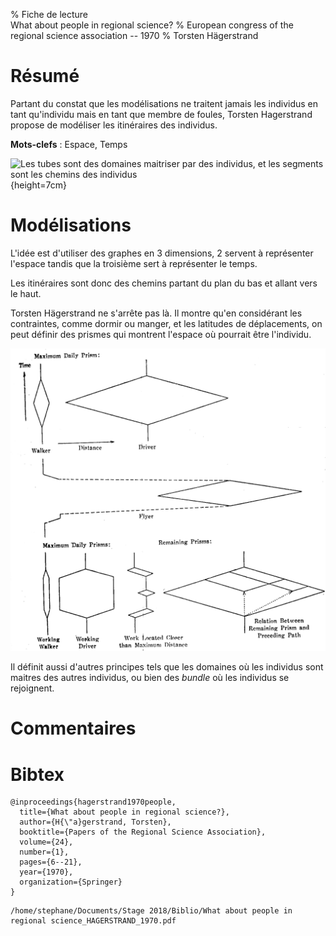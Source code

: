 % Fiche de lecture  
What about people in regional science?
% European congress of the regional science association -- 1970
% Torsten Hägerstrand

# Résumé

Partant du constat que les modélisations ne traitent jamais les individus en
tant qu'individu mais en tant que membre de foules, Torsten Hagerstrand
propose de modéliser les itinéraires des individus.

**Mots-clefs** : Espace, Temps

![Les tubes sont des domaines maitriser par des individus, et les segments sont
les chemins des individus](hagerstrand1970.png){height=7cm}

# Modélisations

L'idée est d'utiliser des graphes en 3 dimensions, 2 servent à représenter
l'espace tandis que la troisième sert à représenter le temps.

Les itinéraires sont donc des chemins partant du plan du bas et allant vers
le haut.

Torsten Hägerstrand ne s'arrête pas là. Il montre qu'en considérant les
contraintes, comme dormir ou manger, et les latitudes de déplacements, on peut
définir des prismes qui montrent l'espace où pourrait être l'individu.

![Les prismes des déplacements quotidiens des individus](hagerstrand1970-2.png)

Il définit aussi d'autres principes tels que les domaines où les individus sont
maitres des autres individus, ou bien des _bundle_ où les individus se
rejoignent.

# Commentaires

# Bibtex

```
@inproceedings{hagerstrand1970people,
  title={What about people in regional science?},
  author={H{\"a}gerstrand, Torsten},
  booktitle={Papers of the Regional Science Association},
  volume={24},
  number={1},
  pages={6--21},
  year={1970},
  organization={Springer}
}
```

```
/home/stephane/Documents/Stage 2018/Biblio/What about people in regional science_HAGERSTRAND_1970.pdf
```
